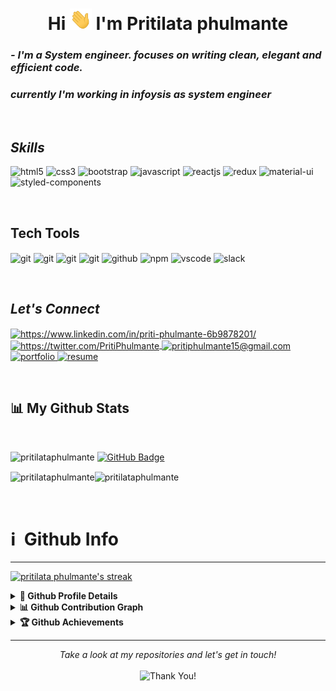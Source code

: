 
<!----------------------------------- Heading Section ------------------------------------>
<h1 align="center">
    Hi
    <img src="https://raw.githubusercontent.com/ABSphreak/ABSphreak/master/gifs/Hi.gif" width="35">
    I'm Pritilata phulmante
   
</h1>



<!----------------------------------- About Section ------------------------------------>

<h3>
    <i>- I'm a System engineer. focuses on writing clean, elegant and efficient code.</i>
</h3>

<h3>
    <i>currently I'm working in infoysis as system engineer</i>
</h3>
<br>


<!----------------------------------- Tech Stack Section ------------------------------------>

<h2><i>Skills</i></h2>

<p>
    <img src="https://img.shields.io/badge/HTML5-E34F26?style=for-the-badge&logo=html5&logoColor=white" alt="html5" />
    <img src="https://img.shields.io/badge/CSS3-1572B6?style=for-the-badge&logo=css3&logoColor=white" alt="css3" />
    <img src="https://img.shields.io/badge/Bootstrap-563D7C?style=for-the-badge&logo=bootstrap&logoColor=white" alt="bootstrap" />
    <img src="https://img.shields.io/badge/JavaScript-323330?style=for-the-badge&logo=javascript&logoColor=F7DF1E" alt="javascript" />
    <img src="https://img.shields.io/badge/React-20232A?style=for-the-badge&logo=react&logoColor=61DAFB" alt="reactjs" />
    <img src="https://img.shields.io/badge/Redux-593D88?style=for-the-badge&logo=redux&logoColor=white" alt="redux" />
    <img src="https://img.shields.io/badge/Material%20UI-007FFF?style=for-the-badge&logo=mui&logoColor=white" alt="material-ui" />
    <img src="https://img.shields.io/badge/styled--components-DB7093?style=for-the-badge&logo=styled-components&logoColor=white" alt="styled-components" />
</p>
<br>
<!-----------------------------------------------technical tools---------------------------------------->
 <h2>Tech Tools</h2>
 
 <p>
   <img src="https://img.shields.io/badge/heroku-%23430098.svg?style=for-the-badge&logo=heroku&logoColor=white" align="center" alt="git"/>
   <img src="https://img.shields.io/badge/netlify-%23000000.svg?style=for-the-badge&logo=netlify&logoColor=#00C7B7" align="center" alt="git"/>
   <img src="https://img.shields.io/badge/vercel-%23000000.svg?style=for-the-badge&logo=vercel&logoColor=whit" align="center" alt="git"/>
   <img src="https://img.shields.io/badge/Git-f44d27?style=for-the-badge&logo=git&logoColor=white"  align="center" alt="git"/>
   <img src="https://img.shields.io/badge/GitHub-100000?style=for-the-badge&logo=github&logoColor=white"  align="center" alt="github"/>
   <img src = "https://img.shields.io/badge/NPM-%23000000.svg?style=for-the-badge&logo=npm&logoColor=white" align="center" alt="npm">
   <img src="https://img.shields.io/badge/Visual%20Studio-5C2D91.svg?style=for-the-badge&logo=visual-studio&logoColor=white"  align="center" alt="vscode"/>
   <img src="https://img.shields.io/badge/Slack-4A154B?style=for-the-badge&logo=slack&logoColor=white" align="center" alt="slack"/>
 </p>

<br>


<!----------------------------------- Social Media Links Section ------------------------------------>

<h2><i>Let's Connect</i></h2>


<p align="left">
    <a href="https://www.linkedin.com/in/priti-phulmante-6b9878201/">
        <img align="center" src="https://img.shields.io/badge/LinkedIn-0077B5?style=for-the-badge&logo=linkedin&logoColor=white" alt="https://www.linkedin.com/in/priti-phulmante-6b9878201/" />
    </a>
    <a href="https://twitter.com/PritiPhulmante">
        <img align="center" src="https://img.shields.io/badge/Twitter-1DA1F2?style=for-the-badge&logo=twitter&logoColor=white" alt="https://twitter.com/PritiPhulmante" />
    </a>
    <a title="pritiphulmante15@gmail.com" href="pritiphulmante15@gmail.com">
        <img align="center" src="https://img.shields.io/badge/Gmail-D14836?style=for-the-badge&logo=gmail&logoColor=white" alt="pritiphulmante15@gmail.com"/>
    </a>
    <a href=""target="_blank"><img src="https://img.shields.io/badge/Portfolio-%23000000.svg?style=for-the-badge&logo=firefox&logoColor=#FF7139" alt="portfolio"/>
    </a>
<a href="" target="_blank"><img src="https://img.shields.io/badge/Resume-%2396060C.svg?style=for-the-badge&logo=packer&logoColor=white" alt="resume"/>
</a>
</p>
<br>





## 📊 My Github Stats
<br/>
<p align="left"> <img src="https://komarev.com/ghpvc/?username=pritilataphulmante&label=Profile%20views&color=0e75b6&style=flat" alt="pritilataphulmante" />
<a href="https://github.com/pritilataphulmante?tab=followers"><img src="https://img.shields.io/github/followers/pritilataphulmante?label=Followers&style=social" alt="GitHub Badge"></a>
</p>
 
<p>
<img align="center" src="https://github-readme-stats.vercel.app/api?username=pritilataphulmante&count_private=true&show_icons=true&include_all_commits=true&hide=issues,contribs&border_radius=0&locale=en" alt="pritilataphulmante" height="139"/><img align="center" src="https://github-readme-stats.vercel.app/api/top-langs/?username=pritilataphulmante&layout=compact&border_radius=0" alt="pritilataphulmante" height="139" />
</p>

<br/>



 <h1>ℹ️ &nbsp;Github Info</h1>
 <hr/>
 
<p align="">
    <a href="https://github.com/pritilataphulmante//github-readme-streak-stats">
        <img title="🔥 Get streak stats for your profile at git.io/streak-stats" alt="pritilata phulmante's streak" src="https://github-readme-streak-stats.herokuapp.com/?user=pritilataphulmante&theme=black-ice&hide_border=true&stroke=0000&background=060A0CD0"/>
    </a>
</p>
<details>	
  <summary><b>🔎 Github Profile Details</b></summary>
<p align="left"><img height="180em" src="https://github-profile-summary-cards.vercel.app/api/cards/profile-details?username=pritilataphulmante&theme=github_dark" alt="Pritilata's" align = "center"/></p>
</details>

<details>
<summary><b>📊 Github Contribution Graph</b></summary>
<p align="center"<a href="#"><img alt="Pritilata" src="https://activity-graph.herokuapp.com/graph?username=pritilataphulmante&bg_color=0D1117&color=e05397&line=e05397&point=FFFFFF&hide_border=true&" /></a></p>
</details>

 <details>
 <summary><b>🏆 Github Achievements</b></summary>
<p align="left"> <a href="https://github.com/pritilataphulmante"><img src="https://github-profile-trophy.vercel.app/?username=pritilataphulmante&margin-w=5&theme=radical" alt="Pritilata" /></a> </p>
</details>


 <hr>
<p align="center">
    <i>Take a look at my repositories and let's get in touch!</i><br><br>
   <img alt="Thank You!" title="Thank You" src="https://img.shields.io/badge/Thank-You-ff69b4.svg"/>
</p>
